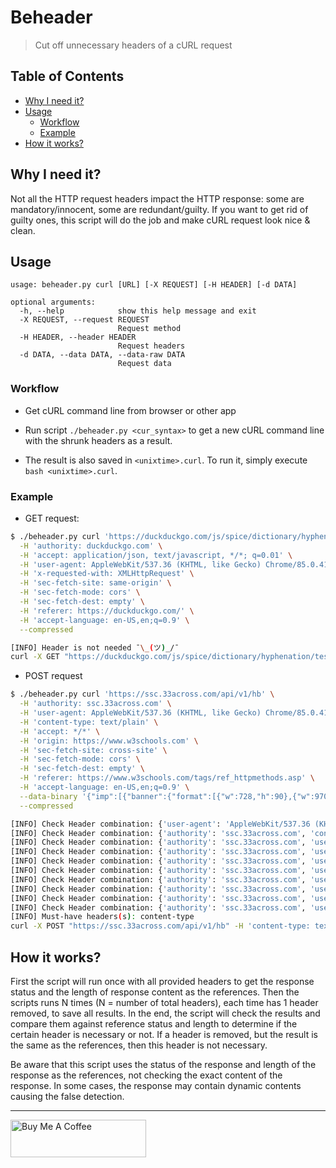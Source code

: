 # Beheader 

> Cut off unnecessary headers of a cURL request

## Table of Contents

- [Why I need it?](#why-i-need-it)
- [Usage](#usage)
  - [Workflow](#workflow)
  - [Example](#example)
- [How it works?](#how-it-works)

## Why I need it?

Not all the HTTP request headers impact the HTTP response: some are mandatory/innocent, some are redundant/guilty. If you want to get rid of guilty ones, this script will do the job and make cURL request look nice & clean.

## Usage

```
usage: beheader.py curl [URL] [-X REQUEST] [-H HEADER] [-d DATA]

optional arguments:
  -h, --help            show this help message and exit
  -X REQUEST, --request REQUEST
                        Request method
  -H HEADER, --header HEADER
                        Request headers
  -d DATA, --data DATA, --data-raw DATA
                        Request data
```

### Workflow

- Get cURL command line from browser or other app

- Run script `./beheader.py <cur_syntax>` to get a new cURL command line with the shrunk headers as a result.

- The result is also saved in `<unixtime>.curl`. To run it, simply execute `bash <unixtime>.curl`.

### Example

- GET request:

```bash
$ ./beheader.py curl 'https://duckduckgo.com/js/spice/dictionary/hyphenation/test' \
  -H 'authority: duckduckgo.com' \
  -H 'accept: application/json, text/javascript, */*; q=0.01' \
  -H 'user-agent: AppleWebKit/537.36 (KHTML, like Gecko) Chrome/85.0.4183.121 Safari/537.36' \
  -H 'x-requested-with: XMLHttpRequest' \
  -H 'sec-fetch-site: same-origin' \
  -H 'sec-fetch-mode: cors' \
  -H 'sec-fetch-dest: empty' \
  -H 'referer: https://duckduckgo.com/' \
  -H 'accept-language: en-US,en;q=0.9' \
  --compressed

[INFO] Header is not needed ¯\_(ツ)_/¯
curl -X GET "https://duckduckgo.com/js/spice/dictionary/hyphenation/test" --compressed
```

- POST request

```bash
$ ./beheader.py curl 'https://ssc.33across.com/api/v1/hb' \
  -H 'authority: ssc.33across.com' \
  -H 'user-agent: AppleWebKit/537.36 (KHTML, like Gecko) Chrome/85.0.4183.121 Safari/537.36' \
  -H 'content-type: text/plain' \
  -H 'accept: */*' \
  -H 'origin: https://www.w3schools.com' \
  -H 'sec-fetch-site: cross-site' \
  -H 'sec-fetch-mode: cors' \
  -H 'sec-fetch-dest: empty' \
  -H 'referer: https://www.w3schools.com/tags/ref_httpmethods.asp' \
  -H 'accept-language: en-US,en;q=0.9' \
  --data-binary '{"imp":[{"banner":{"format":[{"w":728,"h":90},{"w":970,"h":90}],"ext":{"ttx":{"viewability":{"amount":100}}}},"ext":{"ttx":{"prod":"siab"}}}],"site":{"id":"beuMI6FAar6QjTaKlId8sQ","page":"https://www.w3schools.com/tags/ref_httpmethods.asp"},"id":"72a047f5071ac","user":{"ext":{"consent":"CO7ZHtzO7ZHtzDlAkAENA7CsAP_AAH_AACiQG2Nf_X_fb3_j-_599_t0eY1f9_7_v20zjheds-8Nyd_X_L8X_2M7vB36pr4KuR4ku3bBAQdtHOncTQmR6IlVqTLsbk2Mr7NKJ7PEmlsbe2dYGH9_n9XT_ZKZ79_v___7________77______3_v7wNsAJMNS-AiyEsYCSaNKoUQIQriQ6AEAFFCMLRNYQErgp2VwEfoIGACA1ARgRAgxBRiyCAAAAAJKIgBADwQCIAiAQAAgBUgIQAEaAILACQMAgAFANCwAiiCECQgyOCo5RAgIkWignkjAEoudjCCEEAAA"}},"regs":{"ext":{"gdpr":1,"us_privacy":"1---"}},"ext":{"ttx":{"prebidStartedAt":1602882648477,"caller":[{"name":"prebidjs","version":"3.27.1"}]}},"source":{"ext":{"schain":{"ver":"1.0","complete":1,"nodes":[{"asi":"snigelweb.com","sid":"7088","domain":"w3schools.com","hp":1}]}}}}' \
  --compressed

[INFO] Check Header combination: {'user-agent': 'AppleWebKit/537.36 (KHTML, like Gecko) Chrome/85.0.4183.121 Safari/537.36', 'content-type': 'text/plain', 'accept': '*/*', 'origin': 'https://www.w3schools.com', 'sec-fetch-site': 'cross-site', 'sec-fetch-mode': 'cors', 'sec-fetch-dest': 'empty', 'referer': 'https://www.w3schools.com/tags/ref_httpmethods.asp', 'accept-language': 'en-US,en;q=0.9'}
[INFO] Check Header combination: {'authority': 'ssc.33across.com', 'content-type': 'text/plain', 'accept': '*/*', 'origin': 'https://www.w3schools.com', 'sec-fetch-site': 'cross-site', 'sec-fetch-mode': 'cors', 'sec-fetch-dest': 'empty', 'referer': 'https://www.w3schools.com/tags/ref_httpmethods.asp', 'accept-language': 'en-US,en;q=0.9'}
[INFO] Check Header combination: {'authority': 'ssc.33across.com', 'user-agent': 'AppleWebKit/537.36 (KHTML, like Gecko) Chrome/85.0.4183.121 Safari/537.36', 'accept': '*/*', 'origin': 'https://www.w3schools.com', 'sec-fetch-site': 'cross-site', 'sec-fetch-mode': 'cors', 'sec-fetch-dest': 'empty', 'referer': 'https://www.w3schools.com/tags/ref_httpmethods.asp', 'accept-language': 'en-US,en;q=0.9'}
[INFO] Check Header combination: {'authority': 'ssc.33across.com', 'user-agent': 'AppleWebKit/537.36 (KHTML, like Gecko) Chrome/85.0.4183.121 Safari/537.36', 'content-type': 'text/plain', 'origin': 'https://www.w3schools.com', 'sec-fetch-site': 'cross-site', 'sec-fetch-mode': 'cors', 'sec-fetch-dest': 'empty', 'referer': 'https://www.w3schools.com/tags/ref_httpmethods.asp', 'accept-language': 'en-US,en;q=0.9'}
[INFO] Check Header combination: {'authority': 'ssc.33across.com', 'user-agent': 'AppleWebKit/537.36 (KHTML, like Gecko) Chrome/85.0.4183.121 Safari/537.36', 'content-type': 'text/plain', 'accept': '*/*', 'sec-fetch-site': 'cross-site', 'sec-fetch-mode': 'cors', 'sec-fetch-dest': 'empty', 'referer': 'https://www.w3schools.com/tags/ref_httpmethods.asp', 'accept-language': 'en-US,en;q=0.9'}
[INFO] Check Header combination: {'authority': 'ssc.33across.com', 'user-agent': 'AppleWebKit/537.36 (KHTML, like Gecko) Chrome/85.0.4183.121 Safari/537.36', 'content-type': 'text/plain', 'accept': '*/*', 'origin': 'https://www.w3schools.com', 'sec-fetch-mode': 'cors', 'sec-fetch-dest': 'empty', 'referer': 'https://www.w3schools.com/tags/ref_httpmethods.asp', 'accept-language': 'en-US,en;q=0.9'}
[INFO] Check Header combination: {'authority': 'ssc.33across.com', 'user-agent': 'AppleWebKit/537.36 (KHTML, like Gecko) Chrome/85.0.4183.121 Safari/537.36', 'content-type': 'text/plain', 'accept': '*/*', 'origin': 'https://www.w3schools.com', 'sec-fetch-site': 'cross-site', 'sec-fetch-dest': 'empty', 'referer': 'https://www.w3schools.com/tags/ref_httpmethods.asp', 'accept-language': 'en-US,en;q=0.9'}
[INFO] Check Header combination: {'authority': 'ssc.33across.com', 'user-agent': 'AppleWebKit/537.36 (KHTML, like Gecko) Chrome/85.0.4183.121 Safari/537.36', 'content-type': 'text/plain', 'accept': '*/*', 'origin': 'https://www.w3schools.com', 'sec-fetch-site': 'cross-site', 'sec-fetch-mode': 'cors', 'referer': 'https://www.w3schools.com/tags/ref_httpmethods.asp', 'accept-language': 'en-US,en;q=0.9'}
[INFO] Check Header combination: {'authority': 'ssc.33across.com', 'user-agent': 'AppleWebKit/537.36 (KHTML, like Gecko) Chrome/85.0.4183.121 Safari/537.36', 'content-type': 'text/plain', 'accept': '*/*', 'origin': 'https://www.w3schools.com', 'sec-fetch-site': 'cross-site', 'sec-fetch-mode': 'cors', 'sec-fetch-dest': 'empty', 'accept-language': 'en-US,en;q=0.9'}
[INFO] Check Header combination: {'authority': 'ssc.33across.com', 'user-agent': 'AppleWebKit/537.36 (KHTML, like Gecko) Chrome/85.0.4183.121 Safari/537.36', 'content-type': 'text/plain', 'accept': '*/*', 'origin': 'https://www.w3schools.com', 'sec-fetch-site': 'cross-site', 'sec-fetch-mode': 'cors', 'sec-fetch-dest': 'empty', 'referer': 'https://www.w3schools.com/tags/ref_httpmethods.asp'}
[INFO] Must-have headers(s): content-type
curl -X POST "https://ssc.33across.com/api/v1/hb" -H 'content-type: text/plain' --data '{"imp":[{"banner":{"format":[{"w":728,"h":90},{"w":970,"h":90}],"ext":{"ttx":{"viewability":{"amount":100}}}},"ext":{"ttx":{"prod":"siab"}}}],"site":{"id":"beuMI6FAar6QjTaKlId8sQ","page":"https://www.w3schools.com/tags/ref_httpmethods.asp"},"id":"72a047f5071ac","user":{"ext":{"consent":"CO7ZHtzO7ZHtzDlAkAENA7CsAP_AAH_AACiQG2Nf_X_fb3_j-_599_t0eY1f9_7_v20zjheds-8Nyd_X_L8X_2M7vB36pr4KuR4ku3bBAQdtHOncTQmR6IlVqTLsbk2Mr7NKJ7PEmlsbe2dYGH9_n9XT_ZKZ79_v___7________77______3_v7wNsAJMNS-AiyEsYCSaNKoUQIQriQ6AEAFFCMLRNYQErgp2VwEfoIGACA1ARgRAgxBRiyCAAAAAJKIgBADwQCIAiAQAAgBUgIQAEaAILACQMAgAFANCwAiiCECQgyOCo5RAgIkWignkjAEoudjCCEEAAA"}},"regs":{"ext":{"gdpr":1,"us_privacy":"1---"}},"ext":{"ttx":{"prebidStartedAt":1602882648477,"caller":[{"name":"prebidjs","version":"3.27.1"}]}},"source":{"ext":{"schain":{"ver":"1.0","complete":1,"nodes":[{"asi":"snigelweb.com","sid":"7088","domain":"w3schools.com","hp":1}]}}}}' --compressed
```

## How it works?

First the script will run once with all provided headers to get the response status and the length of response content as the references. Then the scripts runs N times (N = number of total headers), each time has 1 header removed, to save all results. In the end, the script will check the results and compare them against reference status and length to determine if the certain header is necessary or not. If a header is removed, but the result is the same as the references, then this header is not necessary.

Be aware that this script uses the status of the response and length of the response as the references, not checking the exact content of the response. In some cases, the response may contain dynamic contents causing the false detection.

---

<a href="https://www.buymeacoffee.com/kevcui" target="_blank"><img src="https://cdn.buymeacoffee.com/buttons/v2/default-orange.png" alt="Buy Me A Coffee" height="60px" width="217px"></a>